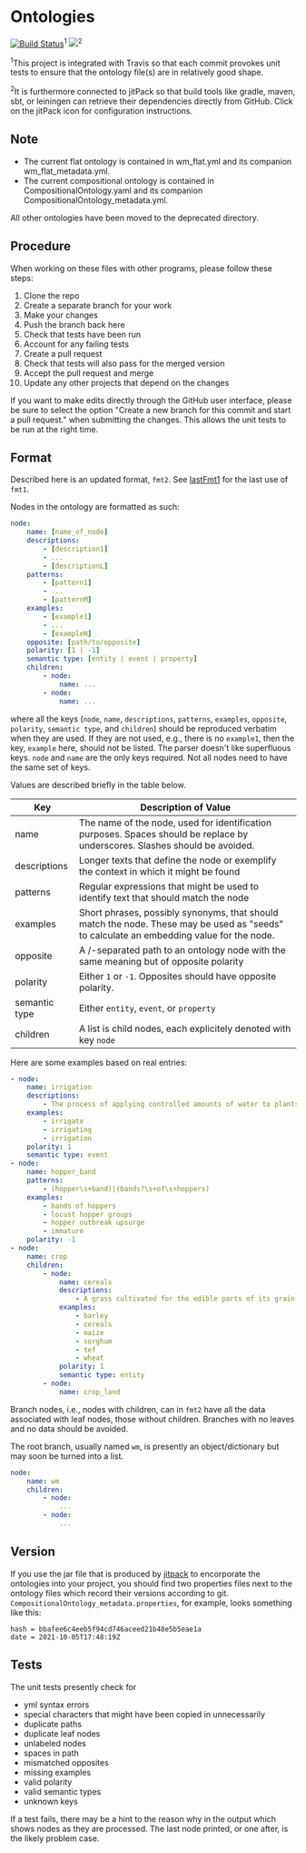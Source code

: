 # Ontologies

[![Build Status](https://travis-ci.com/WorldModelers/Ontologies.svg?branch=master)](https://travis-ci.com/WorldModelers/Ontologies)<sup>1</sup>
[![](https://jitpack.io/v/WorldModelers/Ontologies.svg)](https://jitpack.io/#WorldModelers/Ontologies)<sup>2</sup>

<sup>1</sup>This project is integrated with Travis so that each commit provokes unit tests to ensure that the ontology file(s) are in relatively good shape.

<sup>2</sup>It is furthermore connected to jitPack so that build tools like gradle, maven, sbt, or leiningen can retrieve their dependencies directly from GitHub.  Click on the jitPack icon for configuration instructions.

## Note

* The current flat ontology is contained in wm_flat.yml and its companion wm_flat_metadata.yml.
* The current compositional ontology is contained in CompositionalOntology.yaml and its companion CompositionalOntology_metadata.yml.

All other ontologies have been moved to the deprecated directory. 

## Procedure

When working on these files with other programs, please follow these steps:

1. Clone the repo
1. Create a separate branch for your work
1. Make your changes
1. Push the branch back here
1. Check that tests have been run
1. Account for any failing tests
1. Create a pull request
1. Check that tests will also pass for the merged version
1. Accept the pull request and merge
1. Update any other projects that depend on the changes

If you want to make edits directly through the GitHub user interface, please be sure to select the option "Create a new branch for this commit and start a pull request." when submitting the changes.  This allows the unit tests to be run at the right time.

## Format

Described here is an updated format, `fmt2`.  See [lastFmt1](https://github.com/WorldModelers/Ontologies/blob/lastFmt1/README.md) for the last use of `fmt1`.

Nodes in the ontology are formatted as such:
```yml
node:
    name: [name_of_node]
    descriptions:
        - [description1]
        - ...
        - [descriptionL]
    patterns:
        - [pattern1]
        - ...
        - [patternM]
    examples:
        - [example1]
        - ...
        - [exampleN]
    opposite: [path/to/opposite]
    polarity: [1 | -1]
    semantic type: [entity | event | property]
    children:
        - node:
            name: ...
        - node:
            name: ...  
```
where all the keys (`node`, `name`, `descriptions`, `patterns`, `examples`, `opposite`, `polarity`, `semantic type`, and `children`)
should be reproduced verbatim when they are used.  If they are not used, e.g., there is no `example1`, then the key, `example` here, should not be listed.  The parser doesn't like superfluous keys.  `node` and `name` are the only keys required.  Not all nodes need to have the same set of keys.

Values are described briefly in the table below.

|Key|Description of Value|
|---|---|
|name|The name of the node, used for identification purposes.  Spaces should be replace by underscores.  Slashes should be avoided.|
|descriptions|Longer texts that define the node or exemplify the context in which it might be found|
|patterns|Regular expressions that might be used to identify text that should match the node|
|examples|Short phrases, possibly synonyms, that should match the node.  These may be used as "seeds" to calculate an embedding value for the node.|
|opposite|A /-separated path to an ontology node with the same meaning but of opposite polarity|
|polarity|Either `1` or `-1`.  Opposites should have opposite polarity.|
|semantic type|Either `entity`, `event`, or `property`|
|children|A list is child nodes, each explicitely denoted with key `node`|

Here are some examples based on real entries:
```yml
- node:
    name: irrigation
    descriptions:
        - The process of applying controlled amounts of water to plants.
    examples:
        - irrigate
        - irrigating
        - irrigation
    polarity: 1
    semantic type: event
- node:
    name: hopper_band
    patterns:
        - (hopper\s+band)|(bands?\s+of\s+hoppers)
    examples:
        - bands of hoppers
        - locust hopper groups
        - hopper outbreak upsurge
        - immature
    polarity: -1
- node:
    name: crop
    children:
        - node:
            name: cereals
            descriptions:
                - A grass cultivated for the edible parts of its grain.
            examples:
                - barley
                - cereals
                - maize
                - sorghum
                - tef
                - wheat
            polarity: 1
            semantic type: entity
        - node:
            name: crop_land
```

Branch nodes, i.e., nodes with children, can in `fmt2` have all the data associated with leaf nodes, those without children.  Branches with no leaves and no data should be avoided.

The root branch, usually named `wm`, is presently an object/dictionary but may soon be turned into a list.

```yml
node:
    name: wm
    children:
        - node:
            ...
        - node:
            ...    
```

## Version

If you use the jar file that is produced by [jitpack](https://jitpack.io/#WorldModelers/Ontologies) to encorporate the ontologies into your project, you  should find two properties files next to the ontology files which record their versions according to git.  `CompositionalOntology_metadata.properties`, for example, looks something like this:

```
hash = bbafee6c4eeb5f94cd746aceed21b48e5b5eae1a
date = 2021-10-05T17:48:19Z
```

## Tests

The unit tests presently check for
* yml syntax errors
* special characters that might have been copied in unnecessarily
* duplicate paths
* duplicate leaf nodes
* unlabeled nodes
* spaces in path
* mismatched opposites
* missing examples
* valid polarity
* valid semantic types
* unknown keys

If a test fails, there may be a hint to the reason why in the output which shows nodes as they
are processed.  The last node printed, or one after, is the likely problem case.
